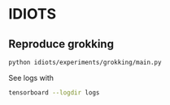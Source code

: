 # IDIOTS

## Reproduce grokking

```bash
python idiots/experiments/grokking/main.py
```

See logs with
```bash
tensorboard --logdir logs
```